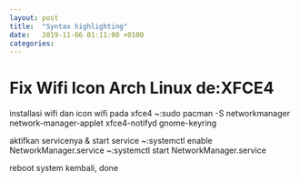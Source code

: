 ```yaml
---
layout: post
title:  "Syntax highlighting"
date:   2019-11-06 01:11:00 +0100
categories:
---
```



# Fix Wifi Icon Arch Linux de:XFCE4

installasi wifi dan icon wifi pada xfce4
~:sudo pacman -S networkmanager network-manager-applet xfce4-notifyd gnome-keyring

aktifkan servicenya & start service
~:systemctl enable NetworkManager.service
~:systemctl start NetworkManager.service

reboot system kembali, done
